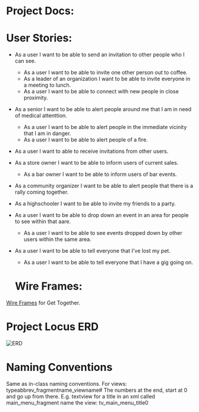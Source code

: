 # Project Docs:
# User Stories:
* As a user I want to be able to send an invitation to other people who I can see.
  * As a user I want to be able to invite one other person out to coffee.
  * As a leader of an organization I want to be able to invite everyone in a meeting to lunch.
  * As a user I want to be able to connect with new people in close proximity.
* As a senior I want to be able to alert people around me that I am in need of medical attenttion.
  * As a user I want to be able to alert people in the immediate vicinity that I am in danger.
  * As a user I want to be able to alert people of a fire.
* As a user I want to able to receive invitations from other users.
* As a store owner I want to be able to inform users of current sales.
  * As a bar owner I want to be able to inform users of bar events.
* As a community organizer I want to be able to alert people that there is a rally coming together.
* As a highschooler I want to be able to invite my friends to a party.
* As a user I want to be able to drop down an event in an area for people to see within that aare.
  * As a user I want to be able to see events dropped down by other users within the same area.
* As a user I want to be able to tell everyone that I've lost my pet.
  * As a user I want to be able to tell everyone that I have a gig going on.
  
  # Wire Frames:
 <a href="https://rawcdn.githack.com/ProjectLocus/ProjectDocs/master/GetTogether_wireframe.pdf">Wire Frames</a> for Get Together.
 
 # Project Locus ERD
 <img alt="ERD" src="https://rawcdn.githack.com/ProjectLocus/ProjectDocs/868270a093747c8e8ac1fea1370796c51df704be/ProLocusErd.png">

# Naming Conventions
Same as in-class naming conventions.
For views:  typeabbrev_fragmentname_viewname#
 The numbers at the end, start at 0 and go up from there.
 E.g. textview for a title in an xml called main_menu_fragment
 name the view:  tv_main_menu_title0
